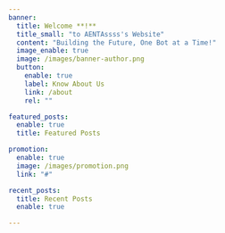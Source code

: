 ```yaml
---
banner:
  title: Welcome **!**
  title_small: "to AENTAssss's Website"
  content: "Building the Future, One Bot at a Time!"
  image_enable: true
  image: /images/banner-author.png
  button:
    enable: true
    label: Know About Us
    link: /about
    rel: ""

featured_posts:
  enable: true
  title: Featured Posts

promotion:
  enable: true
  image: /images/promotion.png
  link: "#"

recent_posts:
  title: Recent Posts
  enable: true

---
```

